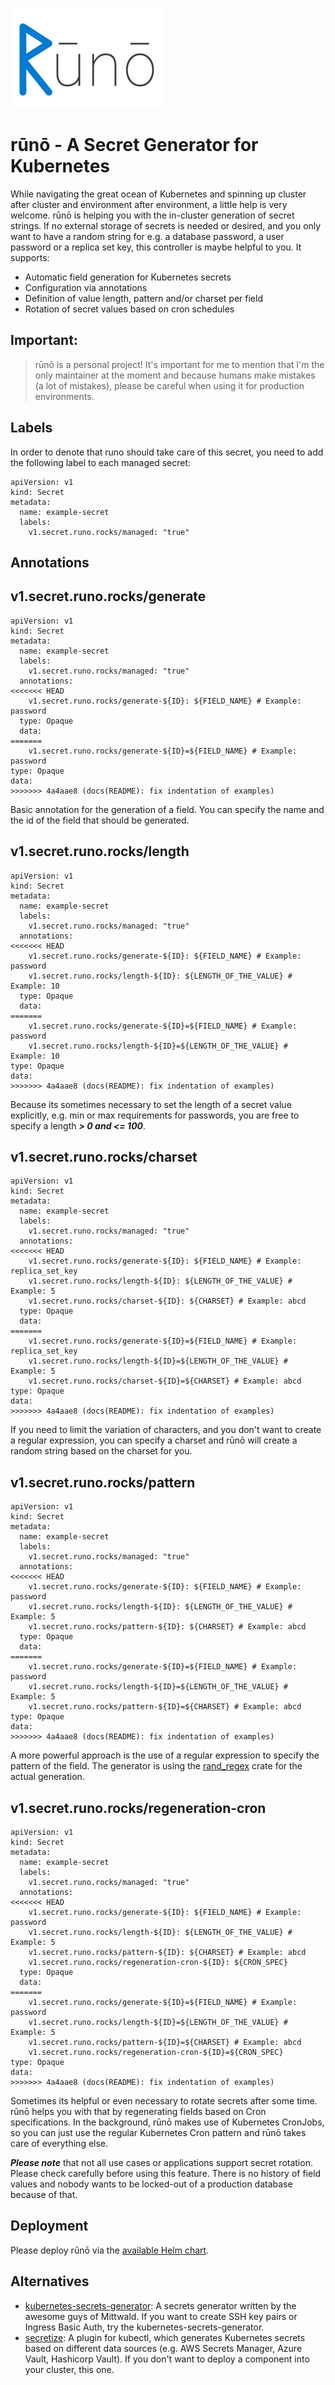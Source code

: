 ![Logo for rūnō](assets/logo.png)

# rūnō - A Secret Generator for Kubernetes

While navigating the great ocean of Kubernetes and spinning up cluster after cluster and environment after environment, a little help is very welcome. rūnō is helping you with the in-cluster generation of secret strings. If no external storage of secrets is needed or desired, and you only want to have a random string for e.g. a database password, a user password or a replica set key, this controller is maybe helpful to you. 
It supports:
- Automatic field generation for Kubernetes secrets
- Configuration via annotations
- Definition of value length, pattern and/or charset per field
- Rotation of secret values based on cron schedules


## **Important**:
> rūnō is a personal project! It's important for me to mention that I'm the only maintainer at the moment and because 
> humans make mistakes (a lot of mistakes), please be careful when using it for production environments.

## Labels
In order to denote that runo should take care of this secret, you need to add the following label to each managed secret:
```
apiVersion: v1
kind: Secret
metadata:
  name: example-secret
  labels:
    v1.secret.runo.rocks/managed: "true"
```

## Annotations

v1.secret.runo.rocks/generate
----
```
apiVersion: v1
kind: Secret
metadata:
  name: example-secret
  labels:
    v1.secret.runo.rocks/managed: "true"
  annotations:
<<<<<<< HEAD
    v1.secret.runo.rocks/generate-${ID}: ${FIELD_NAME} # Example: password
  type: Opaque
  data:
=======
    v1.secret.runo.rocks/generate-${ID}=${FIELD_NAME} # Example: password
type: Opaque
data:
>>>>>>> 4a4aae8 (docs(README): fix indentation of examples)
```
Basic annotation for the generation of a field. You can specify the name and the id of the field that should be generated. 

v1.secret.runo.rocks/length
----
```
apiVersion: v1
kind: Secret
metadata:
  name: example-secret
  labels:
    v1.secret.runo.rocks/managed: "true"
  annotations:
<<<<<<< HEAD
    v1.secret.runo.rocks/generate-${ID}: ${FIELD_NAME} # Example: password
    v1.secret.runo.rocks/length-${ID}: ${LENGTH_OF_THE_VALUE} # Example: 10
  type: Opaque
  data:
=======
    v1.secret.runo.rocks/generate-${ID}=${FIELD_NAME} # Example: password
    v1.secret.runo.rocks/length-${ID}=${LENGTH_OF_THE_VALUE} # Example: 10
type: Opaque
data:
>>>>>>> 4a4aae8 (docs(README): fix indentation of examples)
```
Because its sometimes necessary to set the length of a secret value explicitly, e.g. min or max requirements for passwords, you are free to specify a length ***> 0 and <= 100***.

v1.secret.runo.rocks/charset
----
```
apiVersion: v1
kind: Secret
metadata:
  name: example-secret
  labels:
    v1.secret.runo.rocks/managed: "true"
  annotations:
<<<<<<< HEAD
    v1.secret.runo.rocks/generate-${ID}: ${FIELD_NAME} # Example: replica_set_key
    v1.secret.runo.rocks/length-${ID}: ${LENGTH_OF_THE_VALUE} # Example: 5
    v1.secret.runo.rocks/charset-${ID}: ${CHARSET} # Example: abcd
  type: Opaque
  data:
=======
    v1.secret.runo.rocks/generate-${ID}=${FIELD_NAME} # Example: replica_set_key
    v1.secret.runo.rocks/length-${ID}=${LENGTH_OF_THE_VALUE} # Example: 5
    v1.secret.runo.rocks/charset-${ID}=${CHARSET} # Example: abcd
type: Opaque
data:
>>>>>>> 4a4aae8 (docs(README): fix indentation of examples)
```
If you need to limit the variation of characters, and you don't want to create a regular expression, you can specify a charset and rūnō will create a random string based on the charset for you.

v1.secret.runo.rocks/pattern
----
```
apiVersion: v1
kind: Secret
metadata:
  name: example-secret
  labels:
    v1.secret.runo.rocks/managed: "true"
  annotations:
<<<<<<< HEAD
    v1.secret.runo.rocks/generate-${ID}: ${FIELD_NAME} # Example: password
    v1.secret.runo.rocks/length-${ID}: ${LENGTH_OF_THE_VALUE} # Example: 5
    v1.secret.runo.rocks/pattern-${ID}: ${CHARSET} # Example: abcd
  type: Opaque
  data:
=======
    v1.secret.runo.rocks/generate-${ID}=${FIELD_NAME} # Example: password
    v1.secret.runo.rocks/length-${ID}=${LENGTH_OF_THE_VALUE} # Example: 5
    v1.secret.runo.rocks/pattern-${ID}=${CHARSET} # Example: abcd
type: Opaque
data:
>>>>>>> 4a4aae8 (docs(README): fix indentation of examples)
```
A more powerful approach is the use of a regular expression to specify the pattern of the field. The generator is using the [rand_regex](https://crates.io/crates/rand_regex) crate for the actual generation.

v1.secret.runo.rocks/regeneration-cron
----
```
apiVersion: v1
kind: Secret
metadata:
  name: example-secret
  labels:
    v1.secret.runo.rocks/managed: "true"
  annotations:
<<<<<<< HEAD
    v1.secret.runo.rocks/generate-${ID}: ${FIELD_NAME} # Example: password
    v1.secret.runo.rocks/length-${ID}: ${LENGTH_OF_THE_VALUE} # Example: 5
    v1.secret.runo.rocks/pattern-${ID}: ${CHARSET} # Example: abcd
    v1.secret.runo.rocks/regeneration-cron-${ID}: ${CRON_SPEC}
  type: Opaque
  data:
=======
    v1.secret.runo.rocks/generate-${ID}=${FIELD_NAME} # Example: password
    v1.secret.runo.rocks/length-${ID}=${LENGTH_OF_THE_VALUE} # Example: 5
    v1.secret.runo.rocks/pattern-${ID}=${CHARSET} # Example: abcd
    v1.secret.runo.rocks/regeneration-cron-${ID}=${CRON_SPEC}
type: Opaque
data:
>>>>>>> 4a4aae8 (docs(README): fix indentation of examples)
```
Sometimes its helpful or even necessary to rotate secrets after some time. rūnō helps you with that by regenerating fields based on Cron specifications. In the background, rūnō makes use of Kubernetes CronJobs, so you can just use the regular Kubernetes Cron pattern and rūnō takes care of everything else. 

***Please note*** that not all use cases or applications support secret rotation. Please check carefully before using this feature. There is no history of field values and nobody wants to be locked-out of a production database because of that.

## Deployment

Please deploy rūnō via the [available Helm chart](https://github.com/AljoschaP/runo-helm-chart).

## Alternatives

- [kubernetes-secrets-generator](https://github.com/mittwald/kubernetes-secret-generator): A secrets generator written by the awesome guys of Mittwald. If you want to create SSH key pairs or Ingress Basic Auth, try the kubernetes-secrets-generator. 
- [secretize](https://github.com/bbl/secretize): A plugin for kubectl, which generates Kubernetes secrets based on different data sources (e.g. AWS Secrets Manager, Azure Vault, Hashicorp Vault). If you don't want to deploy a component into your cluster, this one.
